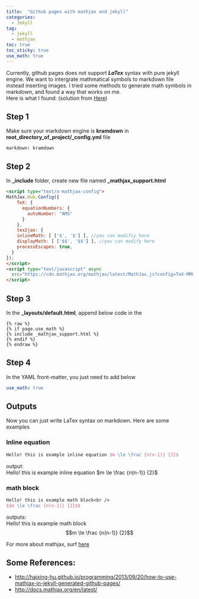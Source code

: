 ```yaml
---
title:  "Github pages with mathjax and jekyll"
categories: 
  - Jekyll
tag:
  - jekyll
  - mathjax
toc: true
toc_sticky: true
use_math: true
---
```


Currently, github pages does not support ***LaTex*** syntax with pure jekyll engine. We want to intergrate mathmatical symbols to markdown file instead inserting images. I tried some methods to generate math symbols in markdown, and found a way that works on me.<br />
Here is what I found: 
(solution from [Here](http://haixing-hu.github.io/programming/2013/09/20/how-to-use-mathjax-in-jekyll-generated-github-pages/))
## Step 1
Make sure your markdown engine is **kramdown** in **root_directory_of_project/_config.yml** file
```
markdown: kramdown
```
## Step 2
In  **_include** folder, create new file named **_mathjax_support.html**
``` html
<script type="text/x-mathjax-config">
MathJax.Hub.Config({
    TeX: {
      equationNumbers: {
        autoNumber: "AMS"
      }
    },
    tex2jax: {
    inlineMath: [ ['$', '$'] ], //you can modifiy here
    displayMath: [ ['$$', '$$'] ], //you can modify here
    processEscapes: true,
  }
});
</script>
<script type="text/javascript" async
  src="https://cdn.mathjax.org/mathjax/latest/MathJax.js?config=TeX-MML-AM_CHTML">
</script>
```

## Step 3
In the **_layouts/default.html**, append below code in the **<head>**
``` 
{% raw %}
{% if page.use_math %}
{% include _mathjax_support.html %}
{% endif %}
{% endraw %}
```
## Step 4
In the YAML front-matter, you just need to add below
``` yaml
use_math: true
```
## Outputs
Now you can just write LaTex syntax on markdown. Here are some examples
### Inline equation
``` latex
Hello! this is example inline equation $m \le \frac {n(n-1)} {2}$
``` 
output:<br />
Hello! this is example inline equation $m \le \frac {n(n-1)} {2}$

### math block
``` latex
Hello! this is example math block<br />
$$m \le \frac {n(n-1)} {2}$$
```
outputs:<br />
Hello! this is example math block<br />
$$m \le \frac {n(n-1)} {2}$$

For more about mathjax, surf [here](http://docs.mathjax.org/en/latest/)
## Some References:
- http://haixing-hu.github.io/programming/2013/09/20/how-to-use-mathjax-in-jekyll-generated-github-pages/
- http://docs.mathjax.org/en/latest/
